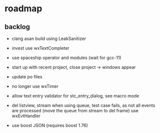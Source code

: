 # roadmap

## backlog
- clang asan build using LeakSanitizer

- invest use wxTextCompleter
- use spaceship operator
  and modules (wait for gcc-11)
- start up with recent project, close project
  -> windows appear
- update po files
- no longer use wxTimer
- allow text entry validator for stc_entry_dialog, see macro mode
- del listview, stream when using queue, test case fails, as
  not all events are processed (move the queue from stream to del frame)
  use wxEvtHandler
- use boost JSON (requires boost 1.76)
